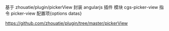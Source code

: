 基于  zhouatie/plugin/pickerView 封装
angularjs 插件
模块 cgs-picker-view
指令 picker-view 配置项{options datas}


https://github.com/zhouatie/plugin/tree/master/pickerView
